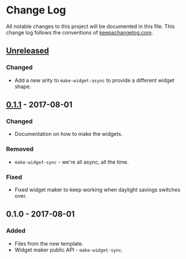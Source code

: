 # Change Log
All notable changes to this project will be documented in this file. This change log follows the conventions of [keepachangelog.com](http://keepachangelog.com/).

## [Unreleased]
### Changed
- Add a new arity to `make-widget-async` to provide a different widget shape.

## [0.1.1] - 2017-08-01
### Changed
- Documentation on how to make the widgets.

### Removed
- `make-widget-sync` - we're all async, all the time.

### Fixed
- Fixed widget maker to keep working when daylight savings switches over.

## 0.1.0 - 2017-08-01
### Added
- Files from the new template.
- Widget maker public API - `make-widget-sync`.

[Unreleased]: https://github.com/your-name/ean-check/compare/0.1.1...HEAD
[0.1.1]: https://github.com/your-name/ean-check/compare/0.1.0...0.1.1
